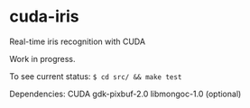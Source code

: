 # cuda-iris
Real-time iris recognition with CUDA

Work in progress.

To see current status:
`$ cd src/ && make test`

Dependencies:
CUDA
gdk-pixbuf-2.0
libmongoc-1.0 (optional)
